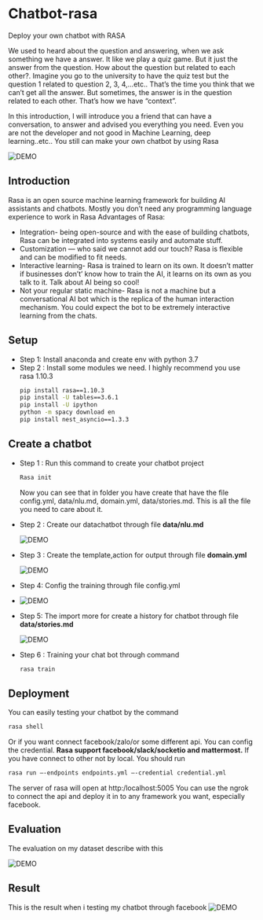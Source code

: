 # Chatbot-rasa
Deploy your own chatbot with RASA

We used to heard about the question and answering, when we ask something we have a 
answer. It like we play a quiz game. But it just the answer from the question. How about the 
question but related to each other?. Imagine you go to the university to have the quiz test but 
the question 1 related to question 2, 3, 4,…etc.. That’s the time you think that we can’t get all 
the answer. But sometimes, the answer is in the question related to each other. That’s how we 
have “context”. 

In this introduction, I will introduce you a friend that can have a conversation, to answer and 
advised you everything you need. Even you are not the developer and not good in Machine 
Learning, deep learning..etc.. You still can make your own chatbot by using Rasa

![DEMO](asset/structure.png)
## Introduction
Rasa is an open source machine learning framework for building AI assistants and chatbots. 
Mostly you don’t need any programming language experience to work in Rasa
Advantages of Rasa:
- Integration- being open-source and with the ease of building chatbots, Rasa can be 
integrated into systems easily and automate stuff.
- Customization — who said we cannot add our touch? Rasa is flexible and can be 
modified to fit needs.
- Interactive learning- Rasa is trained to learn on its own. It doesn’t matter if 
businesses don’t’ know how to train the AI, it learns on its own as you talk to it. Talk 
about AI being so cool!
- Not your regular static machine- Rasa is not a machine but a conversational AI bot 
which is the replica of the human interaction mechanism. You could expect the bot 
to be extremely interactive learning from the chats.

## Setup
- Step 1: Install anaconda and create env with python 3.7
- Step 2 : Install some modules we need. I highly recommend you use rasa 1.10.3
  ```bash
  pip install rasa==1.10.3
  pip install -U tables==3.6.1
  pip install -U ipython
  python -m spacy download en
  pip install nest_asyncio==1.3.3
  ```
## Create a chatbot
- Step 1 : Run this command to create your chatbot project
  ```bash
  Rasa init
  ```
  Now you can see that in folder you have create that have the file 
  config.yml, data/nlu.md, domain.yml, data/stories.md. This is all the file 
  you need to care about it.
- Step 2 : Create our datachatbot through file **data/nlu.md**

  ![DEMO](asset/data.png)
  
- Step 3 : Create the template,action for output through file **domain.yml**

  ![DEMO](asset/configdomain.png)
  
- Step 4: Config the training through file config.yml
- 
  ![DEMO](asset/config.png)
  
- Step 5: The import more for create a history for chatbot through file **data/stories.md**

  ![DEMO](asset/history.png)
  
- Step 6 : Training your chat bot through command
  ```bash
  rasa train
  ```
## Deployment
You can easily testing your chatbot by the command 
```bash
rasa shell
```
Or if you want connect facebook/zalo/or some different api. You can config the credential. 
**Rasa support facebook/slack/socketio and mattermost.**
If you have connect to other not by local. You should run
```bash
rasa run –-endpoints endpoints.yml –-credential credential.yml
```
The server of rasa will open at http:/localhost:5005
You can use the ngrok to connect the api and deploy it in to any framework you want, 
especially facebook.
## Evaluation
The evaluation on my dataset describe with this

![DEMO](asset/evaluation.png)

## Result
This is the result when i testing my chatbot through facebook
![DEMO](asset/demo.png)
